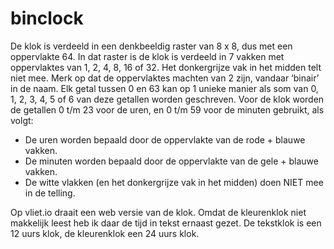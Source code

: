 # binclock

De klok is verdeeld in een denkbeeldig raster van 8 x 8, dus met een oppervlakte 64. In dat raster is de klok is verdeeld in 7 vakken met oppervlaktes van 1, 2, 4, 8, 16 of 32. Het donkergrijze vak in het midden telt niet mee. Merk op dat de oppervlaktes machten van 2 zijn, vandaar ‘binair’ in de naam. Elk getal tussen 0 en 63 kan op 1 unieke manier als som van 0, 1, 2, 3, 4, 5 of 6 van deze getallen worden geschreven. Voor de klok worden de getallen 0 t/m 23 voor de uren, en 0 t/m 59 voor de minuten gebruikt, als volgt:
- De uren worden bepaald door de oppervlakte van de rode + blauwe vakken. 
- De minuten worden bepaald door de oppervlakte van de gele + blauwe vakken.
- De witte vlakken (en het donkergrijze vak in het midden) doen NIET mee in de telling.

Op vliet.io draait een web versie van de klok. Omdat de kleurenklok niet makkelijk leest heb ik daar de tijd in tekst ernaast gezet. De tekstklok is een 12 uurs klok, de kleurenklok een 24 uurs klok.
